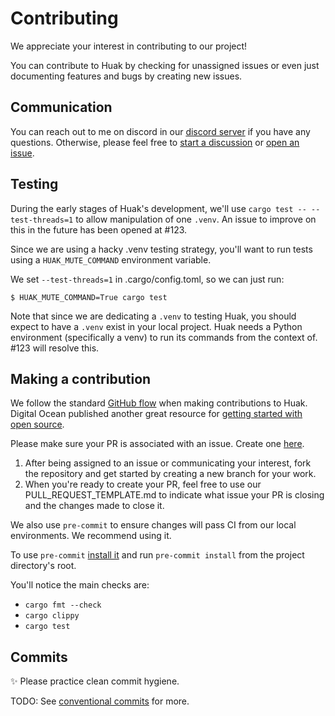 # Contributing

We appreciate your interest in contributing to our project!

You can contribute to Huak by checking for unassigned issues or even just documenting features and bugs by creating new issues.

## Communication

You can reach out to me on discord in our [discord server](https://discord.gg/St3menxFZT) if you have any questions. Otherwise, please feel free to [start a discussion](https://github.com/cnpryer/huak/discussions/new) or [open an issue](https://github.com/cnpryer/huak/issues/new/).

## Testing

During the early stages of Huak's development, we'll use `cargo test -- --test-threads=1` to allow manipulation of one `.venv`. An issue to improve on this in the future has been opened at #123.

Since we are using a hacky .venv testing strategy, you'll want to run tests using a `HUAK_MUTE_COMMAND` environment variable.

We set `--test-threads=1` in .cargo/config.toml, so we can just run:

```console
$ HUAK_MUTE_COMMAND=True cargo test
```

Note that since we are dedicating a `.venv` to testing Huak, you should expect to have a `.venv` exist in your local project. Huak needs a Python environment (specifically a venv) to run its commands from the context of. #123 will resolve this.

## Making a contribution

We follow the standard [GitHub flow](https://docs.github.com/en/get-started/quickstart/github-flow) when making contributions to Huak. Digital Ocean published another great resource for [getting started with open source](https://www.digitalocean.com/community/tutorial_series/an-introduction-to-open-source).

Please make sure your PR is associated with an issue. Create one [here](https://github.com/cnpryer/huak/issues/new).

1. After being assigned to an issue or communicating your interest, fork the repository and get started by creating a new branch for your work.
2. When you're ready to create your PR, feel free to use our PULL_REQUEST_TEMPLATE.md to indicate what issue your PR is closing and the changes made to close it.

We also use `pre-commit` to ensure changes will pass CI from our local environments. We recommend using it.

To use `pre-commit` [install it](https://pre-commit.com/#install) and run `pre-commit install` from the project directory's root.

You'll notice the main checks are:

- `cargo fmt --check`
- `cargo clippy`
- `cargo test`

## Commits

✨ Please practice clean commit hygiene.

TODO: See [conventional commits](https://www.conventionalcommits.org/en/v1.0.0/) for more.
